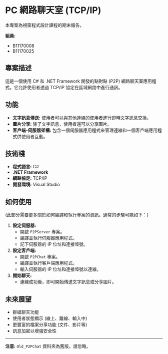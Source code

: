# PC 網路聊天室 (TCP/IP)

本專案為視窗程式設計課程的期末報告。

**組員:**
* B11170008
* B11170025

## 專案描述

這是一個使用 C# 和 .NET Framework 開發的點對點 (P2P) 網路聊天室應用程式。它允許使用者透過 TCP/IP 協定在區域網路中進行通訊。

## 功能

*   **文字訊息傳送:** 使用者可以與其他連線的使用者進行即時文字訊息交換。
*   **圖片分享:** 除了文字訊息，使用者還可以分享圖片。
*   **客戶端-伺服器架構:** 包含一個伺服器應用程式來管理連線和一個客戶端應用程式供使用者互動。

## 技術棧

*   **程式語言:** C#
*   **.NET Framework**
*   **網路協定:** TCP/IP
*   **開發環境:** Visual Studio

## 如何使用

(此部分需要更多關於如何編譯和執行專案的資訊。通常的步驟可能如下：)

1.  **設定伺服器:**
    *   開啟 `P2PServer` 專案。
    *   編譯並執行伺服器應用程式。
    *   記下伺服器的 IP 位址和連接埠號。
2.  **設定客戶端:**
    *   開啟 `P2PChat` 專案。
    *   編譯並執行客戶端應用程式。
    *   輸入伺服器的 IP 位址和連接埠號以連線。
3.  **開始聊天:**
    *   連線成功後，即可開始傳送文字訊息或分享圖片。

## 未來展望

*   群組聊天功能
*   使用者狀態顯示 (線上、離線、輸入中)
*   更豐富的檔案分享功能 (文件、影片等)
*   訊息加密以增強安全性

---

**注意:** `Old_P2PChat` 資料夾為舊版，請忽略。
